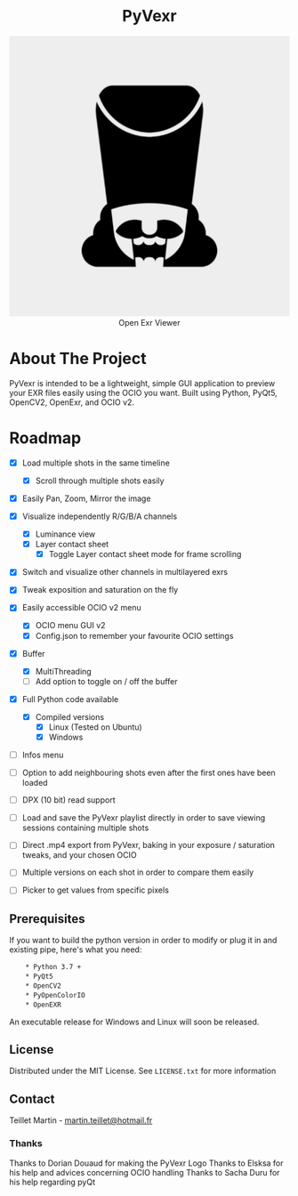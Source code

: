 <br />
<div align="center">
	<h1 align="center">PyVexr</h1>
	<img src="/imgs/pyVexr_Icon_512.jpeg" alt="PyVexr Logo">	
	Open Exr Viewer
</div>


# About The Project
PyVexr is intended to be a lightweight, simple GUI application to preview your EXR files easily using the OCIO you want.
Built using Python, PyQt5, OpenCV2, OpenExr, and OCIO v2.


# Roadmap
- [x] Load multiple shots in the same timeline
	- [x] Scroll through multiple shots easily
- [x] Easily Pan, Zoom, Mirror the image
- [x] Visualize independently R/G/B/A channels 
	- [x] Luminance view
	- [x] Layer contact sheet
		- [x] Toggle Layer contact sheet mode for frame scrolling
- [x] Switch and visualize other channels in multilayered exrs
- [x] Tweak exposition and saturation on the fly
- [x] Easily accessible OCIO v2 menu
	- [x] OCIO menu GUI v2
	- [x] Config.json to remember your favourite OCIO settings
- [x] Buffer
	- [x] MultiThreading
	- [ ] Add option to toggle on / off the buffer
- [x] Full Python code available
	- [x] Compiled versions
		- [x] Linux (Tested on Ubuntu)
		- [x] Windows
- [ ] Infos menu
- [ ] Option to add neighbouring shots even after the first ones have been loaded
- [ ] DPX (10 bit) read support
- [ ] Load and save the PyVexr playlist directly in order to save viewing sessions containing multiple shots
- [ ] Direct .mp4 export from PyVexr, baking in your exposure / saturation tweaks, and your chosen OCIO
- [ ] Multiple versions on each shot in order to compare them easily
- [ ] Picker to get values from specific pixels


## Prerequisites
If you want to build the python version in order to modify or plug it in and existing pipe, here's what you need:
```sh
	* Python 3.7 + 
	* PyQt5
	* OpenCV2
	* PyOpenColorIO
	* OpenEXR
```
An executable release for Windows and Linux will soon be released.

## License
Distributed under the MIT License. See `LICENSE.txt` for more information

## Contact
Teillet Martin - martin.teillet@hotmail.fr


### Thanks
Thanks to Dorian Douaud for making the PyVexr Logo
Thanks to Elsksa for his help and advices concerning OCIO handling
Thanks to Sacha Duru for his help regarding pyQt
